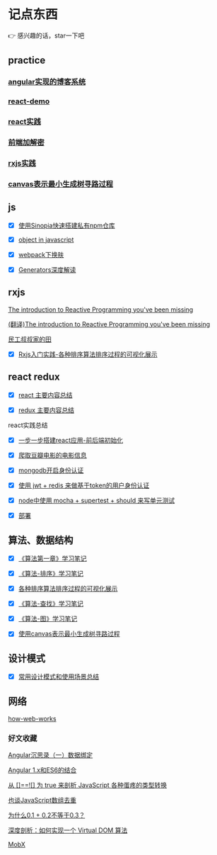 # 记点东西

:point_right: 感兴趣的话，star一下吧

 ## practice

 ### [angular实现的博客系统](https://github.com/xiyuyizhi/myBlog)

 ### [react-demo](https://xiyuyizhi.github.io/react-demo/)

 ### [react实践](https://github.com/xiyuyizhi/movies)

 ### [前端加解密](https://github.com/xiyuyizhi/encrypt)

 ### [rxjs实践](https://xiyuyizhi.github.io/rxjs-sort-visualization/)

 ### [canvas表示最小生成树寻路过程](https://xiyuyizhi.github.io/canvas_edge_weighted_graph/)
 
 ## js
 
 - [x] [使用Sinopia快速搭建私有npm仓库](./js/privateRes.md)

 - [x] [object in javascript](./js/Object.md)

 - [x] [webpack下换肤](./js/theme.md)

 - [x] [Generators深度解读](https://github.com/xiyuyizhi/notes/issues/3)

 ## rxjs

 [The introduction to Reactive Programming you've been missing](https://gist.github.com/staltz/868e7e9bc2a7b8c1f754)

 [(翻译)The introduction to Reactive Programming you've been missing](https://github.com/hehonghui/android-tech-frontier/tree/master/androidweekly/%E9%82%A3%E4%BA%9B%E5%B9%B4%E6%88%91%E4%BB%AC%E9%94%99%E8%BF%87%E7%9A%84%E5%93%8D%E5%BA%94%E5%BC%8F%E7%BC%96%E7%A8%8B)

 [民工叔叔家的田](https://zhuanlan.zhihu.com/xufei)

 - [x] [Rxjs入门实践-各种排序算法排序过程的可视化展示](https://github.com/xiyuyizhi/notes/issues/1)


 ## react redux


- [x] [react 主要内容总结](./react/react.md)

- [x] [redux 主要内容总结](./react/redux.md)


react实践总结

- [x] [一步一步搭建react应用-前后端初始化](https://github.com/xiyuyizhi/movies/blob/master/dayByday/day1.md)

- [x] [爬取豆瓣电影的电影信息](https://github.com/xiyuyizhi/movies/blob/master/dayByday/day2.md)

- [x] [mongodb开启身份认证](https://github.com/xiyuyizhi/movies/blob/master/dayByday/day3.md)

- [x] [使用 jwt + redis 来做基于token的用户身份认证](https://github.com/xiyuyizhi/movies/blob/master/dayByday/day4.md)

- [x] [node中使用 mocha + supertest + should 来写单元测试](https://github.com/xiyuyizhi/movies/blob/master/dayByday/day5.md)

- [x] [部署](https://github.com/xiyuyizhi/movies/blob/master/dayByday/day6.md)



 ## 算法、数据结构

- [x] [《算法第一章》学习笔记](./data_structure/algo1/algorithms1.md)

- [x] [《算法-排序》学习笔记](./data_structure/algo2/algorithms2.md)   

- [x] [各种排序算法排序过程的可视化展示](https://github.com/xiyuyizhi/notes/issues/1)

- [x] [《算法-查找》学习笔记](./data_structure/algo3/algorithms3.md)

- [x] [《算法-图》学习笔记](./data_structure/algo4/algo4.md)

- [x] [使用canvas表示最小生成树寻路过程](https://github.com/xiyuyizhi/notes/issues/2)

 ## 设计模式

 - [x] [常用设计模式和使用场景总结](./design_pattern/design-pattern.md)

 ## 网络

 [how-web-works](https://github.com/vasanthk/how-web-works)

 ### 好文收藏

 [Angular沉思录（一）数据绑定](https://github.com/xufei/blog/issues/10)

 [Angular 1.x和ES6的结合](https://github.com/xufei/blog/issues/29)

 [从 []==![] 为 true 来剖析 JavaScript 各种蛋疼的类型转换](https://github.com/jawil/blog/issues/1)

 [也谈JavaScript数组去重](https://www.toobug.net/article/array_unique_in_javascript.html)

 [为什么0.1 + 0.2不等于0.3？](https://fed.renren.com/2017/05/13/float-number/)

 [深度剖析：如何实现一个 Virtual DOM 算法](https://github.com/livoras/blog/issues/13)

 [MobX](https://github.com/sorrycc/blog/issues/2)



